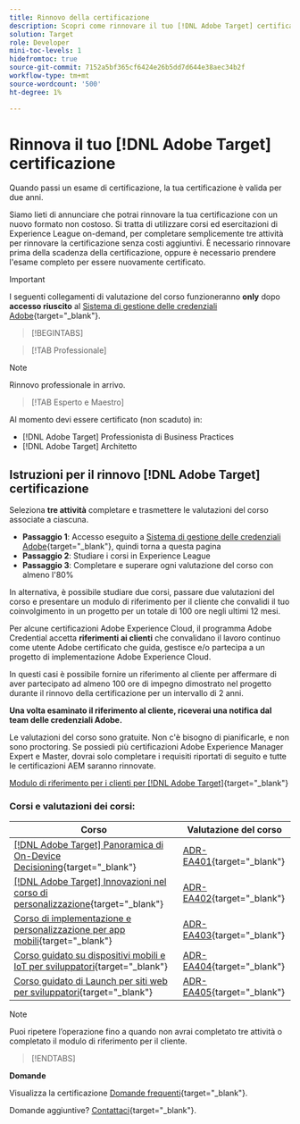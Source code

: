 ```yaml
---
title: Rinnovo della certificazione
description: Scopri come rinnovare il tuo [!DNL Adobe Target] certificazione prima della scadenza.
solution: Target
role: Developer
mini-toc-levels: 1
hidefromtoc: true
source-git-commit: 7152a5bf365cf6424e26b5dd7d644e38aec34b2f
workflow-type: tm+mt
source-wordcount: '500'
ht-degree: 1%

---
```


# Rinnova il tuo [!DNL Adobe Target] certificazione

Quando passi un esame di certificazione, la tua certificazione è valida per due anni.

Siamo lieti di annunciare che potrai rinnovare la tua certificazione con un nuovo formato non costoso. Si tratta di utilizzare corsi ed esercitazioni di Experience League on-demand, per completare semplicemente tre attività per rinnovare la certificazione senza costi aggiuntivi. È necessario rinnovare prima della scadenza della certificazione, oppure è necessario prendere l&#39;esame completo per essere nuovamente certificato.

>[!IMPORTANT]
>
>I seguenti collegamenti di valutazione del corso funzioneranno **only** dopo **accesso riuscito** al [Sistema di gestione delle credenziali Adobe](http://www.certmetrics.com/adobe){target="_blank"}.

>[!BEGINTABS]

>[!TAB Professionale]

>[!NOTE]
>
>Rinnovo professionale in arrivo.

>[!TAB Esperto e Maestro]

Al momento devi essere certificato (non scaduto) in:

* [!DNL Adobe Target] Professionista di Business Practices
* [!DNL Adobe Target] Architetto

## Istruzioni per il rinnovo [!DNL Adobe Target] certificazione

Seleziona **tre attività** completare e trasmettere le valutazioni del corso associate a ciascuna.

* **Passaggio 1**: Accesso eseguito a [Sistema di gestione delle credenziali Adobe](http://www.certmetrics.com/adobe){target="_blank"}, quindi torna a questa pagina
* **Passaggio 2**: Studiare i corsi in Experience League
* **Passaggio 3**: Completare e superare ogni valutazione del corso con almeno l&#39;80%

In alternativa, è possibile studiare due corsi, passare due valutazioni del corso e presentare un modulo di riferimento per il cliente che convalidi il tuo coinvolgimento in un progetto per un totale di 100 ore negli ultimi 12 mesi.

Per alcune certificazioni Adobe Experience Cloud, il programma Adobe Credential accetta **riferimenti ai clienti** che convalidano il lavoro continuo come utente Adobe certificato che guida, gestisce e/o partecipa a un progetto di implementazione Adobe Experience Cloud.

In questi casi è possibile fornire un riferimento al cliente per affermare di aver partecipato ad almeno 100 ore di impegno dimostrato nel progetto durante il rinnovo della certificazione per un intervallo di 2 anni.

**Una volta esaminato il riferimento al cliente, riceverai una notifica dal team delle credenziali Adobe.**

Le valutazioni del corso sono gratuite. Non c&#39;è bisogno di pianificarle, e non sono proctoring. Se possiedi più certificazioni Adobe Experience Manager Expert e Master, dovrai solo completare i requisiti riportati di seguito e tutte le certificazioni AEM saranno rinnovate.

[Modulo di riferimento per i clienti per [!DNL Adobe Target]](https://www.certmetrics.com/adobe/candidate/caveon_sso_adobe.aspx?ssoLogin=true&amp;eid=ADR-EA400){target="_blank"}

### Corsi e valutazioni dei corsi:

| Corso | Valutazione del corso |
| ------- | ------- |
| [[!DNL Adobe Target] Panoramica di On-Device Decisioning](https://experienceleague.adobe.com/docs/target-learn/tutorials/implementation/on-device-decisioning-overview.html?lang=en){target="_blank"} | [ADR-EA401](https://www.certmetrics.com/adobe/candidate/caveon_sso_adobe.aspx?ssoLogin=true&amp;eid=ADR-EA401){target="_blank"} |
| [[!DNL Adobe Target] Innovazioni nel corso di personalizzazione](https://business.adobe.com/summit/2021/sessions/adobe-target-innovations-in-personalization-s901.html){target="_blank"} | [ADR-EA402](https://www.certmetrics.com/adobe/candidate/caveon_sso_adobe.aspx?ssoLogin=true&amp;eid=ADR-EA402){target="_blank"} |
| [Corso di implementazione e personalizzazione per app mobili](https://experienceleague.adobe.com/?recommended=Target-D-1-2020.1.mobile){target="_blank"} | [ADR-EA403](https://www.certmetrics.com/adobe/candidate/caveon_sso_adobe.aspx?ssoLogin=true&amp;eid=ADR-EA403){target="_blank"} |
| [Corso guidato su dispositivi mobili e IoT per sviluppatori](https://experienceleague.adobe.com/?recommended=Target-D-1-2019.1.web){target="_blank"} | [ADR-EA404](https://www.certmetrics.com/adobe/candidate/caveon_sso_adobe.aspx?ssoLogin=true&amp;eid=ADR-EA404){target="_blank"} |
| [Corso guidato di Launch per siti web per sviluppatori](https://experienceleague.adobe.com/?recommended=Target-D-1-2019.1.web){target="_blank"} | [ADR-EA405](https://www.certmetrics.com/adobe/candidate/caveon_sso_adobe.aspx?ssoLogin=true&amp;eid=ADR-EA405){target="_blank"} |

>[!NOTE]
>
>Puoi ripetere l’operazione fino a quando non avrai completato tre attività o completato il modulo di riferimento per il cliente.

>[!ENDTABS]

**Domande**

Visualizza la certificazione [Domande frequenti](https://experienceleague.adobe.com/docs/certification/certification/faq.html?lang=en){target="_blank"}.

Domande aggiuntive? [Contattaci](mailto:certif@adobe.com){target="_blank"}.
